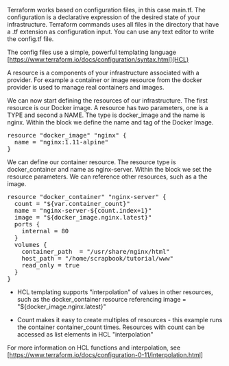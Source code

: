 Terraform works based on configuration files, in this case main.tf. The configuration is a declarative expression of the desired state of your infrastructure. Terraform commands uses all files in the directory that have a .tf extension as configuration input. You can use any text editor to write the config.tf file.

The config files use a simple, powerful templating language [https://www.terraform.io/docs/configuration/syntax.html](HCL)

A resource is a components of your infrastructure associated with a provider. For example a container or image resource from the docker provider is used to manage real containers and images.

We can now start defining the resources of our infrastructure. The first resource is our Docker image. A resource has two parameters, one is a TYPE and second a NAME. The type is docker_image and the name is nginx. Within the block we define the name and tag of the Docker Image.


<pre class="file" data-filename="main.tf" data-target="replace">resource "docker_image" "nginx" {
  name = "nginx:1.11-alpine"
}
</pre>

We can define our container resource. The resource type is docker_container and name as nginx-server. Within the block we set the resource parameters. We can reference other resources, such as a the image.

<pre class="file" data-filename="main.tf" data-target="append">resource "docker_container" "nginx-server" {
  count = "${var.container_count}"
  name = "nginx-server-${count.index+1}"
  image = "${docker_image.nginx.latest}"
  ports {
    internal = 80
  }
  volumes {
    container_path  = "/usr/share/nginx/html"
    host_path = "/home/scrapbook/tutorial/www"
    read_only = true
  }
}
</pre>

* HCL templating supports "interpolation" of values in other resources, such as the docker_container resource referencing image = "${docker_image.nginx.latest}"

* Count makes it easy to create multiples of resources - this example runs the container container_count times. Resources with count can be accessed as list elements in HCL "interpolation" 

For more information on HCL functions and interpolation, see [https://www.terraform.io/docs/configuration-0-11/interpolation.html]
